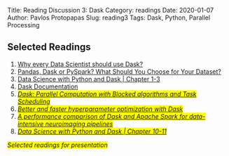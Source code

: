 Title: Reading Discussion 3: Dask 
Category: readings
Date: 2020-01-07
Author: Pavlos Protopapas
Slug: reading3
Tags: Dask, Python, Parallel Processing

## Selected Readings
1. [Why every Data Scientist should use Dask?](https://towardsdatascience.com/why-every-data-scientist-should-use-dask-81b2b850e15b)
2. [Pandas, Dask or PySpark? What Should You Choose for Your Dataset?](https://medium.com/datadriveninvestor/pandas-dask-or-pyspark-what-should-you-choose-for-your-dataset-c0f67e1b1d36)
3. [Data Science with Python and Dask | Chapter 1-3](https://learning-oreilly-com.ezp-prod1.hul.harvard.edu/library/view/data-science-with/9781617295607/?ar/?orpq&email=81275858%7cUNKNOWN%7cUNKNOWN&tstamp=1578629468&id=1287839571CFC84D014432CD0D6F52CA81908A25)
4. [Dask Documentation](https://docs.dask.org/en/latest/)
5. <span style="background-color: #FFFF00">[*Dask: Parallel Computation with Blocked algorithms
and Task Scheduling*](https://citeseerx.ist.psu.edu/viewdoc/download?doi=10.1.1.825.5314&rep=rep1&type=pdf)</span>
6. <span style="background-color: #FFFF00">[*Better and faster hyperparameter optimization with
Dask*](http://www.ce.uniroma2.it/courses/sdcc1617/articoli/bernstein_cc2014.pdf)</span>
7. <span style="background-color: #FFFF00">[*A performance comparison of Dask and Apache Spark for data-intensive neuroimaging pipelines*](https://arxiv.org/pdf/1907.13030.pdf)</span>
8. <span style="background-color: #FFFF00">[*Data Science with Python and Dask | Chapter 10-11*](https://learning-oreilly-com.ezp-prod1.hul.harvard.edu/library/view/data-science-with/9781617295607/?ar/?orpq&email=81275858%7cUNKNOWN%7cUNKNOWN&tstamp=1578629468&id=1287839571CFC84D014432CD0D6F52CA81908A25)</span>

<span style="background-color: #FFFF00">*Selected readings for presentation*</span>